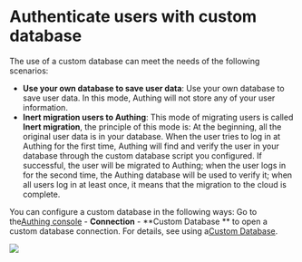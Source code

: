 # Authenticate users with custom database

<LastUpdated/>

The use of a custom database can meet the needs of the following scenarios:

- **Use your own database to save user data**: Use your own database to save user data. In this mode, Authing will not store any of your user information.
- **Inert migration users to Authing**: This mode of migrating users is called **Inert migration**, the principle of this mode is: At the beginning, all the original user data is in your database. When the user tries to log in at Authing for the first time, Authing will find and verify the user in your database through the custom database script you configured. If successful, the user will be migrated to Authing; when the user logs in for the second time, the Authing database will be used to verify it; when all users log in at least once, it means that the migration to the cloud is complete.

You can configure a custom database in the following ways: Go to the[Authing console](https://console.authing.cn/console/userpool) - **Connection** - **Custom Database ** to open a custom database connection. For details, see using a[Custom Database](/guides/database-connection/README.md).

![](~@imagesZhCn/guides/database-connection/Xnip2021-02-24_16-58-19.png)

